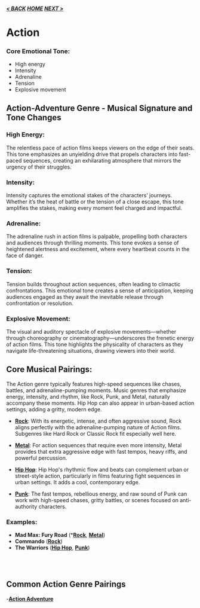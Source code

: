 ##### [< BACK](adventure.md) [HOME](../index.md) [NEXT >](adventure.md)

# Action

### Core Emotional Tone:

- High energy
- Intensity
- Adrenaline
- Tension
- Explosive movement

## Action-Adventure Genre - Musical Signature and Tone Changes
### High Energy:
The relentless pace of action films keeps viewers on the edge of their seats. This tone emphasizes an unyielding drive that propels characters into fast-paced sequences, creating an exhilarating atmosphere that mirrors the urgency of their struggles.

### Intensity:
Intensity captures the emotional stakes of the characters’ journeys. Whether it’s the heat of battle or the tension of a close escape, this tone amplifies the stakes, making every moment feel charged and impactful.

### Adrenaline:
The adrenaline rush in action films is palpable, propelling both characters and audiences through thrilling moments. This tone evokes a sense of heightened alertness and excitement, where every heartbeat counts in the face of danger.

### Tension:
Tension builds throughout action sequences, often leading to climactic confrontations. This emotional tone creates a sense of anticipation, keeping audiences engaged as they await the inevitable release through confrontation or resolution.

### Explosive Movement:
The visual and auditory spectacle of explosive movements—whether through choreography or cinematography—underscores the frenetic energy of action films. This tone highlights the physicality of characters as they navigate life-threatening situations, drawing viewers into their world.

## Core Musical Pairings:

The Action genre typically features high-speed sequences like chases, battles, and adrenaline-pumping moments. Music genres that emphasize energy, intensity, and rhythm, like Rock, Punk, and Metal, naturally accompany these moments. Hip Hop can also appear in urban-based action settings, adding a gritty, modern edge.

- **[Rock](../genres/audio/rock.md)**: With its energetic, intense, and often aggressive sound, Rock aligns perfectly with the adrenaline-pumping nature of Action films. Subgenres like Hard Rock or Classic Rock fit especially well here.

- **[Metal](../genres/audio/metal.md)**: For action sequences that require even more intensity, Metal provides that extra aggressive edge with fast tempos, heavy riffs, and powerful percussion.

- **[Hip Hop](../genres/audio/hiphop.md)**: Hip Hop's rhythmic flow and beats can complement urban or street-style action, particularly in films featuring fight sequences in urban settings. It adds a cool, contemporary edge.

- **[Punk](../genres/audio/punk.md)**: The fast tempos, rebellious energy, and raw sound of Punk can work with high-speed chases, gritty battles, or scenes focused on anti-authority characters.

### Examples:

- **Mad Max: Fury Road** (***[Rock](../genres/audio/rock/rock.md)**, **[Metal](../genres/audio/metal/metal.md)**)
- **Commando** (**[Rock](../genres/audio/rock.md)**)
- **The Warriors** (**[Hip Hop](../genres/audio/hiphop.md)**, **[Punk](../genres/audio/punk.md)**)

<br />
<br />

## Common Action Genre Pairings

-**[Action Adventure](pairs/action-adventure.md)**
